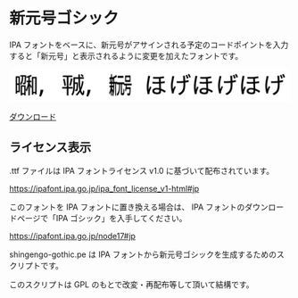 # 新元号ゴシック

IPA フォントをベースに、新元号がアサインされる予定のコードポイントを入力すると「新元号」と表示されるように変更を加えたフォントです。

![画像](img.png)

[ダウンロード](https://github.com/zk-phi/shingengo-font/raw/master/shingengo-gothic.ttf)

## ライセンス表示

.ttf ファイルは IPA フォントライセンス v1.0 に基づいて配布されています。

https://ipafont.ipa.go.jp/ipa_font_license_v1-html#jp

このフォントを IPA フォントに置き換える場合は、 IPA フォントのダウンロードページで「IPA ゴシック」を入手してください。

https://ipafont.ipa.go.jp/node17#jp

shingengo-gothic.pe は IPA フォントから新元号ゴシックを生成するためのスクリプトです。

このスクリプトは GPL のもとで改変・再配布等して頂いて結構です。
